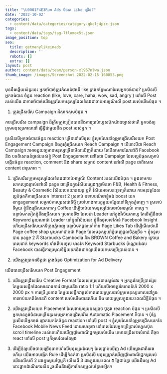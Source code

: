 ```yaml
---
title: "\U0001F4E3Run Ads មិចគេ Like ច្រើន?"
date: '2022-10-02'
categories:
  - content/data/categories/category-qkclj4pzc.json
tags:
  - content/data/tags/tag-7tlomox5t.json
image_position: top
seo:
  title: getmanylikeinads
  description: ''
  robots: []
  extra: []
layout: post
author: content/data/team/person-xl967nlwa.json
thumb_image: /images/Screenshot 2022-02-15 160053.png
---
```

មុននឹងឆ្លើយសំនួរនេះ អ្នកចាំបាច់ត្រូវកំណត់ថាតើ like ត្រង់កន្លែងណាដែលអ្នកចង់បាន? ប្រសិនបើអ្នកចង់បាន ចំនួន reaction (like, love, care, haha, wow, sad, angry ) នៅលើ Post របស់យើង ជាការចាំបាច់យើងត្រូវតែរកមនុស្សដែលទំនងជាចាប់អារម្មណ៍លើ post របស់យើងបំផុត ។

1.  ត្រូវជ្រើសរើស Campaign ដ៏សាកសមបំផុត ។

ការជ្រើសរើស campaign ដ៏ត្រឹមត្រូវប្រៀបបាននឹងការប្រាប់ហ្វេសប៊ុកយ៉ាងច្បាស់ថាតើ អ្នកចង់ឲ្យ ក្រុមមនុស្សគោលដៅ ធ្វើអ្វីជាមួយនឹង post របស់អ្នក ។

ប្រសិនបើអ្នកចង់បានចំនួន reaction ច្រើននៅលើផុស ខ្ញុំសូមណែនាំឲ្យអ្នកជ្រើសរើសយក Post Engagement Campaign និងគួរកុំជ្រើសយក Reach Campaign ។ បើទោះបីជា Reach Campaign វាអាចជួយឲ្យមានមនុស្សច្រើនមើលឃើញក៏ដោយ តែបើតាមការណែនាំពី Facebook និង បទពិសោធន៍ផ្ទាល់របស់ខ្ញុំ Post Engagement នៅតែជា Campaign ដែលល្អបំផុតសម្រាប់បង្កើនចំនួន reaction, comment និង share សម្រាប់ content នៅលើ page ជាពិសេស content ជារូបភាព ។

1.  ជ្រើសរើសក្រុមមនុស្សដែលទំនងជាចាប់អាម្មណ៍ Content របស់យើងបំផុត ។ ឆ្លងតាមការសាកល្បងផ្ទាល់ទៅលើ page ជាច្រើនក្នុងវិស័យផ្សេងៗគ្នាមិនថា F\&B, Health & Fitness, Beauty & Cosmetic  វិស័យលក់យានយន្ដ ឬក៏ វិស័យអចលនៈទ្រព្យក៏ដោយ ការអនុវត្តដែលល្អបំផុតគឺការជ្រើសយក Interest 2 ស្រទាប់ ឧទាហរណ៍ថាខ្ញុំចង់ boost យក engagement សម្រាប់កាហ្វេរសជាតិថ្មី ប្រចាំហាងកាហ្វេមួយកន្លែងនៅទីក្រុងភ្នំពេញ ។ ស្រទាប់ទីមួយ ខ្ញុំនឹងជ្រើសយកពាក្យ Coffee ដើម្បីចាប់យកមនុស្សដែលចាប់អារម្មណ៍ កាហ្វេ ។ បន្ទាប់មកទៀតខ្ញុំនឹងជ្រើសយក ស្រទាប់ទី២ ដែលជា Leader នៅក្នុងវិស័យកាហ្វេ តែដើម្បីដឹងថា Keyword មួយណាជា Leader នៅក្នុងវិស័យនេះ ខ្ញុំនឹងចូលទៅកាន់ Facebook Insight ហើយជ្រើសរើសយកទីក្រុងភ្នំពេញ បន្ទាប់មកចូលទៅកាន់ Page Likes Tab ដើម្បីមើលថាតើ Page coffee shop មួយណាជាប់ជា Page ដែលមនុស្សនៅភ្នំពេញចូលចិត្តច្រើន ។ ខ្ញុំទទួលបាន page 2 គឺ Starbucks Cambodia និង BROWN Coffee and Bakery ក្រោយពេលដាក់ keywords ទាំងពីនេះចូល មានតែ Keyword Starbucks ប៉ុណ្ណោះដែល Facebook បានធ្វើការប្រមូលទិន្ន័យទុកនិងដាក់ឲ្យយើងយកមកប្រើប្រាស់បាន ។

2.  យើងត្រូវប្រាកដចិត្តថា ត្រង់ចំនុច Optimization for Ad Delivery

យើងបានជ្រើសរើសយក Post Engagement

1.  យើងត្រូវជ្រើសរើស Creative Format ដែលសមស្របតាមស្ដង់ដារ ។ អ្នកគួរតែប្រើប្រាស់រូបតែមួយសន្លឹកដែលមានរាងការ៉េ ជាមួយនឹង ratio 1:1 ហើយបើអាចគួរតែមានទំហំ 2000 x  2000 px ។ ការប្រើ រូបភាព តែមួយសន្លឹកវាផ្ដល់ភាពងាយស្រួលដល់ក្រុមមនុស្សគោលដៅក្នុងការចាប់យកព័ត៌មានពី content របស់យើងបានរហ័យ និង ងាយស្រួលក្នុងរយៈពេលដ៏ខ្លីបំផុត ។

2.  យើងត្រូវជ្រើសយក Placement ដែលងាយឲ្យមនុស្សចុច ប៊ូតុង reaction បំផុត ។ ប្រសិនបើអ្នកមានខ្ទង់ចំនាយច្រើនគួរសមអ្នកអាចជ្រើសរើស Automatic Placement ក៏បាន ។ ប៉ុន្ដែប្រសិនបើអ្នកចង់ ផ្ដោតយកតែចំនួន reaction នៅលើ post ។ ខ្ញុំសូមណែនាំឲ្យអ្នកជ្រើសយកតែ Facebook Mobile News Feed ដោយហេតុថា នៅពេលដែលអ្នកប្រើប្រាស់ហ្វេសប៊ុគ scroll timeline របស់គេហើយឃើញផ្ទាំងពាណិជ្ជកម្មរបស់យើង គេមានជ្រើស២សំខាន់ គឺចុច react ទៅលើ post ឬក៏អូសរំលងតែម្ដង

3.  ដើម្បីកុំឲ្យយើងចាយច្រើនពេកទៅលើមនុស្សដដែលៗ ដែលធ្លាប់ឃើញ Ad យើងម្ដងជាពីរដងហើយ យើងអាចបង្កើត Rule ដើម្បីកំនត់ថា ប្រសិនបើ មនុស្សម្នាក់ឃើញផ្ទាំងពាណិជ្ជកម្មរបស់យើងលើសពី 2 ដងក្នុងមួយថ្ងៃឬក៏ លើសពី 3 ដងក្នុងរយៈពេល ៥ ថ្ងៃជាប់គ្នា យើងនឹងឲ្យ Ad នោះផ្អាកដំណើរការសិន រួចយឹងនឹងធ្វើការកែសម្រួលបន្ថែមទៀត។



